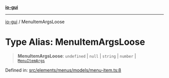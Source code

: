 [**io-gui**](../README.md)

***

[io-gui](../README.md) / MenuItemArgsLoose

# Type Alias: MenuItemArgsLoose

> **MenuItemArgsLoose**: `undefined` \| `null` \| `string` \| `number` \| [`MenuItemArgs`](MenuItemArgs.md)

Defined in: [src/elements/menus/models/menu-item.ts:8](https://github.com/io-gui/io/blob/main/src/elements/menus/models/menu-item.ts#L8)

